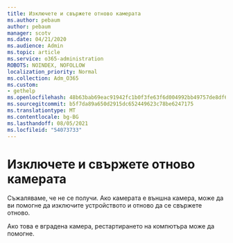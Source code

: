 ```yaml
---
title: Изключете и свържете отново камерата
ms.author: pebaum
author: pebaum
manager: scotv
ms.date: 04/21/2020
ms.audience: Admin
ms.topic: article
ms.service: o365-administration
ROBOTS: NOINDEX, NOFOLLOW
localization_priority: Normal
ms.collection: Adm_O365
ms.custom:
- gethelp
ms.openlocfilehash: 48b63bab69eac91942fc1b0f3fe63f6d004992bb49757de8df6e3bdcf9d447d2
ms.sourcegitcommit: b5f7da89a650d2915dc652449623c78be6247175
ms.translationtype: MT
ms.contentlocale: bg-BG
ms.lasthandoff: 08/05/2021
ms.locfileid: "54073733"
---
```

# <a name="unplug-and-reconnect-camera"></a>Изключете и свържете отново камерата

Съжаляваме, че не се получи. Ако камерата е външна камера, може да ви помогне да изключите устройството и отново да се свържете отново.

Ако това е вградена камера, рестартирането на компютъра може да помогне.
